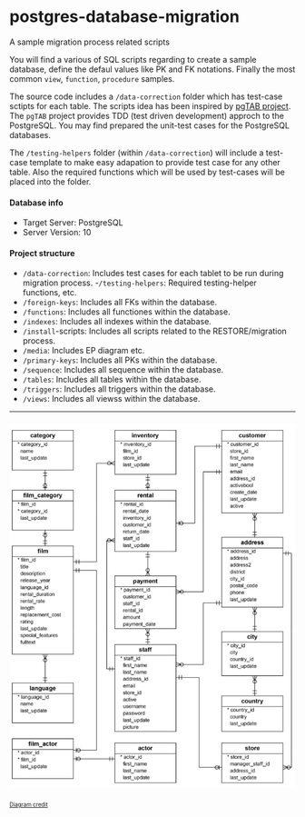 # postgres-database-migration

A sample migration process related scripts

You will find a various of SQL scripts regarding to create a sample database, define the defaul values like PK and FK notations. Finally the most common `view`, `function`, `procedure` samples.

The source code includes a `/data-correction` folder which has test-case sctipts for each table. The scripts idea has been inspired by [pgTAB project](https://pgtap.org/). The `pgTAB` project provides TDD (test driven development) approch to the PostgreSQL. You may find prepared the unit-test cases for the PostgreSQL databases.

The `/testing-helpers` folder (within `/data-correction`) will include a test-case template to make easy adapation to provide test case for any other table. Also the required functions which will be used by test-cases will be placed into the folder.

#### Database info
- Target Server: PostgreSQL
- Server Version: 10

#### Project structure
- `/data-correction`: Includes test cases for each tablet to be run during migration process. 
    -`/testing-helpers`: Required testing-helper functions, etc.
- `/foreign-keys`: Includes all FKs within the database.
- `/functions`: Includes all functiones within the database.
- `/indexes`: Includes all indexes within the database.
- `/install`-scripts: Includes all scripts related to the RESTORE/migration process.
- `/media`: Includes EP diagram etc.
- `/primary-keys`: Includes all PKs within the database.
- `/sequence`: Includes all sequence within the database.
- `/tables`: Includes all tables within the database.
- `/triggers`: Includes all triggers within the database.
- `/views`: Includes all viewss within the database.

---

#### ![Diagram](media/db_ER_diagram.png) 
<sub><sup>[Diagram credit](https://www.postgresqltutorial.com/postgresql-sample-database/)</sup></sub>
